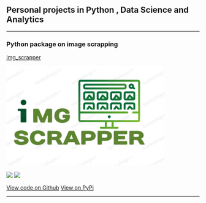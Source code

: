 ## Personal projects in Python , Data Science and Analytics

---

### Python package on image scrapping

[img_scrapper](/sample_page)

<img src="images/img_scrapper.png?raw=true"/>


[![](https://img.shields.io/badge/Python-white?logo=Python)](#) [![](https://img.shields.io/badge/Beautiful_Soup_4-white?logo=bs4)](#)

[View code on Github](https://github.com/vatshgaurav/img_scrapper)
[View on PyPi](https://pypi.org/project/img-scrapper)

---





